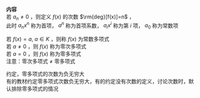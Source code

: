 **内容**    
若 $a_n\neq0$ ，则定义 $f(x)$ 的次数 $\rm{deg}[f(x)]=n$ ，    
此时 $a_nx^n$ 称为首项， $a^n$ 称为首项系数， $a_ix^i$ 称为第 $i$ 项， $a_0$ 称为常数项    
    
若 $f(x)=a,\ a\in K$ ，则称 $f(x)$ 为常数多项式    
若 $a\neq0$ ，则 $f(x)$ 称为零次多项式    
若 $a=0$ ，则 $f(x)$ 称为零多项式    
注意：零次多项式 $\neq$ 零多项式    
    
约定，零多项式的次数为负无穷大    
有的教材约定零多项式次数负无穷大，有的约定没有次数的定义，讨论次数时，默认排除零多项式的情况    
